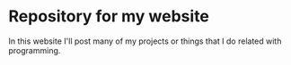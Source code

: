 # Repository for my website

In this website I'll post many of my projects or things that I do related with programming.
